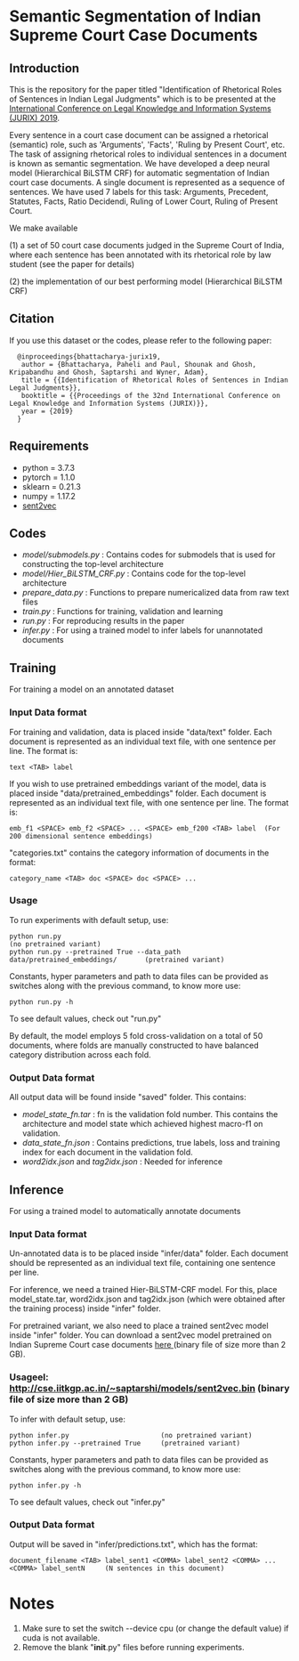 # Semantic Segmentation of Indian Supreme Court Case Documents

## Introduction
This is the repository for the paper titled "Identification of Rhetorical Roles of Sentences in Indian Legal Judgments" which is to be presented at the <a href="https://jurix2019.oeg-upm.net/index.html">International Conference on Legal Knowledge and Information Systems (JURIX) 2019</a>.

Every sentence in a court case document can be assigned a rhetorical (semantic) role, such as 'Arguments', 'Facts', 'Ruling by Present Court', etc. The task of assigning rhetorical roles to individual sentences in a document is known as semantic segmentation. We have developed a deep neural model (Hierarchical BiLSTM CRF) for automatic segmentation of Indian court case documents. A single document is represented as a sequence of sentences. We have used 7 labels for this task: Arguments, Precedent, Statutes, Facts, Ratio Decidendi, Ruling of Lower Court, Ruling of Present Court. 

We make available

(1) a set of 50 court case documents judged in the Supreme Court of India, where each sentence has been annotated with its rhetorical role by law student (see the paper for details)

(2) the implementation of our best performing model (Hierarchical BiLSTM CRF)

## Citation
If you use this dataset or the codes, please refer to the following paper:
```
  @inproceedings{bhattacharya-jurix19,
   author = {Bhattacharya, Paheli and Paul, Shounak and Ghosh, Kripabandhu and Ghosh, Saptarshi and Wyner, Adam},
   title = {{Identification of Rhetorical Roles of Sentences in Indian Legal Judgments}},
   booktitle = {{Proceedings of the 32nd International Conference on Legal Knowledge and Information Systems (JURIX)}},
   year = {2019}
  }
```
## Requirements
- python = 3.7.3
- pytorch = 1.1.0
- sklearn = 0.21.3
- numpy = 1.17.2
- <a href="https://github.com/epfml/sent2vec">sent2vec</a>

## Codes
- _model/submodels.py_ :        Contains codes for submodels that is used for constructing the top-level architecture  
- _model/Hier_BiLSTM_CRF.py_ :  Contains code for the top-level architecture
- _prepare_data.py_ :           Functions to prepare numericalized data from raw text files
- _train.py_ :                  Functions for training, validation and learning
- _run.py_ :                    For reproducing results in the paper
- _infer.py_ :                  For using a trained model to infer labels for unannotated documents

## Training
For training a model on an annotated dataset

### Input Data format
For training and validation, data is placed inside "data/text" folder. Each document is represented as an individual text file, with one sentence per line. The format is: 
  ```
  text <TAB> label
  ```
If you wish to use pretrained embeddings variant of the model, data is placed inside "data/pretrained_embeddings" folder. Each document is represented as an individual text file, with one sentence per line. The format is: 
  ```
  emb_f1 <SPACE> emb_f2 <SPACE> ... <SPACE> emb_f200 <TAB> label  (For 200 dimensional sentence embeddings)
  ```
"categories.txt" contains the category information of documents in the format:
  ```
  category_name <TAB> doc <SPACE> doc <SPACE> ...
  ```
### Usage
To run experiments with default setup, use: 
  ```
  python run.py                                                                 (no pretrained variant)
  python run.py --pretrained True --data_path data/pretrained_embeddings/       (pretrained variant)
  ```
Constants, hyper parameters and path to data files can be provided as switches along with the previous command, to know more use: 
  ```
  python run.py -h
  ```
To see default values, check out "run.py"

By default, the model employs 5 fold cross-validation on a total of 50 documents, where folds are manually constructed to have balanced category distribution across each fold.

### Output Data format
All output data will be found inside "saved" folder. This contains:
- _model_state_fn.tar_ :  fn is the validation fold number. This contains the architecture and model state which achieved highest macro-f1 on validation. 
- _data_state_fn.json_ : Contains predictions, true labels, loss and training index for each document in the validation fold.  
- _word2idx.json_ and _tag2idx.json_ :  Needed for inference
  
## Inference
For using a trained model to automatically annotate documents

### Input Data format
Un-annotated data is to be placed inside "infer/data" folder. Each document should be represented as an individual text file, containing one sentence per line.

For inference, we need a trained Hier-BiLSTM-CRF model. For this, place model_state.tar, word2idx.json and tag2idx.json (which were obtained after the training process) inside "infer" folder.

For pretrained variant, we also need to place a trained sent2vec model inside "infer" folder. 
You can download a sent2vec model pretrained on Indian Supreme Court case documents <a href="http://cse.iitkgp.ac.in/~saptarshi/models/sent2vec.bin"> here </a> (binary file of size more than 2 GB).

### Usageel:  http://cse.iitkgp.ac.in/~saptarshi/models/sent2vec.bin  (binary file of size more than 2 GB)
To infer with default setup, use:
  ```
  python infer.py                       (no pretrained variant)
  python infer.py --pretrained True     (pretrained variant)
  ```
Constants, hyper parameters and path to data files can be provided as switches along with the previous command, to know more use: 
  ```
  python infer.py -h
  ```
To see default values, check out "infer.py"

### Output Data format
Output will be saved in "infer/predictions.txt", which has the format:
  ```
  document_filename <TAB> label_sent1 <COMMA> label_sent2 <COMMA> ... <COMMA> label_sentN     (N sentences in this document)
  ```
# Notes
1.  Make sure to set the switch --device cpu (or change the default value) if cuda is not available.
2.  Remove the blank "__init__.py" files before running experiments.
